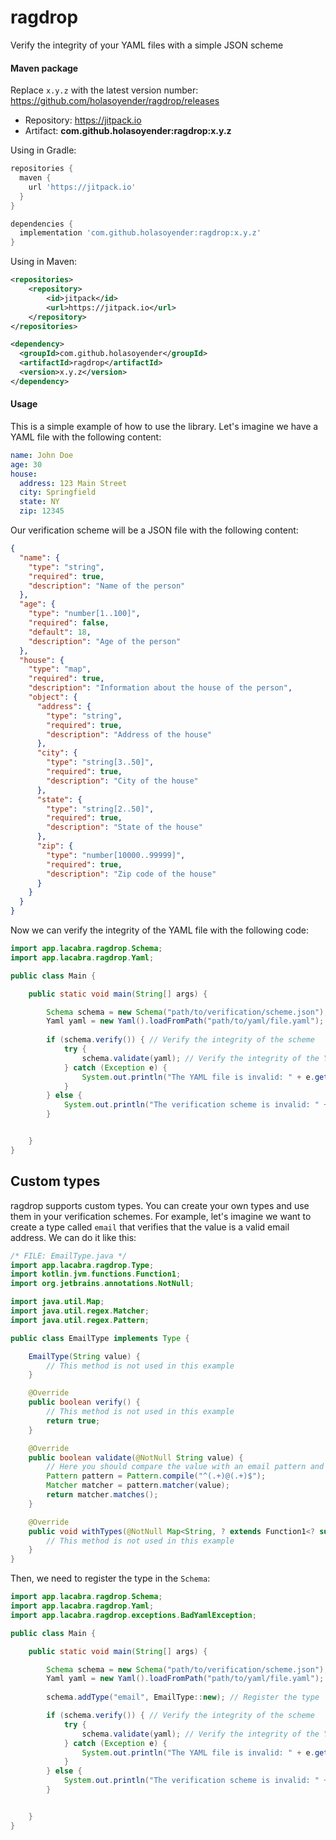 # ragdrop
Verify the integrity of your YAML files with a simple JSON scheme

#### Maven package

Replace `x.y.z` with the latest version number: https://github.com/holasoyender/ragdrop/releases

* Repository: https://jitpack.io
* Artifact: **com.github.holasoyender:ragdrop:x.y.z**

Using in Gradle:
```gradle
repositories {
  maven {
    url 'https://jitpack.io'
  }
}

dependencies {
  implementation 'com.github.holasoyender:ragdrop:x.y.z'
}
```

Using in Maven:
```xml
<repositories>
    <repository>
        <id>jitpack</id>
        <url>https://jitpack.io</url>
    </repository>
</repositories>

<dependency>
  <groupId>com.github.holasoyender</groupId>
  <artifactId>ragdrop</artifactId>
  <version>x.y.z</version>
</dependency>
```

#### Usage

This is a simple example of how to use the library. Let's imagine we have a YAML file with the following content:

```yaml
name: John Doe
age: 30
house:
  address: 123 Main Street
  city: Springfield
  state: NY
  zip: 12345
```

Our verification scheme will be a JSON file with the following content:

```json
{
  "name": {
    "type": "string",
    "required": true,
    "description": "Name of the person"
  },
  "age": {
    "type": "number[1..100]",
    "required": false,
    "default": 18,
    "description": "Age of the person"
  },
  "house": {
    "type": "map",
    "required": true,
    "description": "Information about the house of the person",
    "object": {
      "address": {
        "type": "string",
        "required": true,
        "description": "Address of the house"
      },
      "city": {
        "type": "string[3..50]",
        "required": true,
        "description": "City of the house"
      },
      "state": {
        "type": "string[2..50]",
        "required": true,
        "description": "State of the house"
      },
      "zip": {
        "type": "number[10000..99999]",
        "required": true,
        "description": "Zip code of the house"
      }
    }
  }
}
```

Now we can verify the integrity of the YAML file with the following code:

```java
import app.lacabra.ragdrop.Schema;
import app.lacabra.ragdrop.Yaml;

public class Main {

    public static void main(String[] args) {

        Schema schema = new Schema("path/to/verification/scheme.json"); // Import the verification scheme
        Yaml yaml = new Yaml().loadFromPath("path/to/yaml/file.yaml"); // Import the YAML file
        
        if (schema.verify()) { // Verify the integrity of the scheme
            try {
                schema.validate(yaml); // Verify the integrity of the YAML file compared to the scheme
            } catch (Exception e) {
                System.out.println("The YAML file is invalid: " + e.getMessage());
            }
        } else {
            System.out.println("The verification scheme is invalid: " + schema.getErrorMessage());
        }


    }
}
```


## Custom types
ragdrop supports custom types. You can create your own types and use them in your verification schemes. For example, let's imagine we want to create a type called `email` that verifies that the value is a valid email address. We can do it like this:

```java
/* FILE: EmailType.java */
import app.lacabra.ragdrop.Type;
import kotlin.jvm.functions.Function1;
import org.jetbrains.annotations.NotNull;

import java.util.Map;
import java.util.regex.Matcher;
import java.util.regex.Pattern;

public class EmailType implements Type {

    EmailType(String value) {
        // This method is not used in this example
    }

    @Override
    public boolean verify() {
        // This method is not used in this example
        return true;
    }

    @Override
    public boolean validate(@NotNull String value) {
        // Here you should compare the value with an email pattern and return true if it matches
        Pattern pattern = Pattern.compile("^(.+)@(.+)$");
        Matcher matcher = pattern.matcher(value);
        return matcher.matches();
    }

    @Override
    public void withTypes(@NotNull Map<String, ? extends Function1<? super String, ? extends Type>> types) {
        // This method is not used in this example
    }
}
```

Then, we need to register the type in the `Schema`:

```java
import app.lacabra.ragdrop.Schema;
import app.lacabra.ragdrop.Yaml;
import app.lacabra.ragdrop.exceptions.BadYamlException;

public class Main {

    public static void main(String[] args) {

        Schema schema = new Schema("path/to/verification/scheme.json"); // Import the verification scheme
        Yaml yaml = new Yaml().loadFromPath("path/to/yaml/file.yaml"); // Import the YAML file
        
        schema.addType("email", EmailType::new); // Register the type

        if (schema.verify()) { // Verify the integrity of the scheme
            try {
                schema.validate(yaml); // Verify the integrity of the YAML file compared to the scheme
            } catch (Exception e) {
                System.out.println("The YAML file is invalid: " + e.getMessage());
            }
        } else {
            System.out.println("The verification scheme is invalid: " + schema.getErrorMessage());
        }


    }
}
```